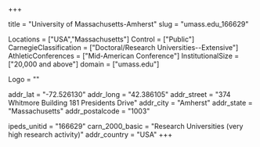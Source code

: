 
+++

title = "University of Massachusetts-Amherst"
slug = "umass.edu_166629"

Locations = ["USA","Massachusetts"]
Control = ["Public"]
CarnegieClassification = ["Doctoral/Research Universities--Extensive"]
AthleticConferences = ["Mid-American Conference"]
InstitutionalSize = ["20,000 and above"]
domain = ["umass.edu"]

Logo = ""

addr_lat = "-72.526130"
addr_long = "42.386105"
addr_street = "374 Whitmore Building 181 Presidents Drive"
addr_city = "Amherst"
addr_state = "Massachusetts"
addr_postalcode = "1003"

ipeds_unitid = "166629"
carn_2000_basic = "Research Universities (very high research activity)"
addr_country = "USA"
+++
    
